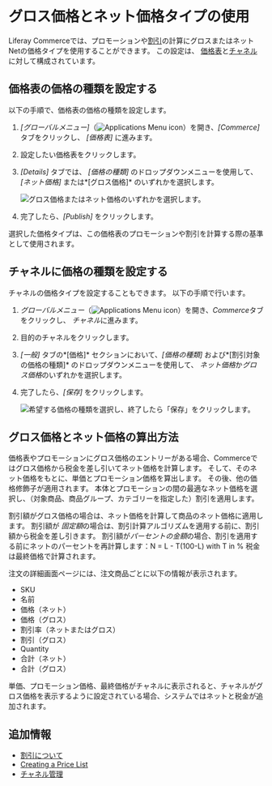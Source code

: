 # グロス価格とネット価格タイプの使用

Liferay Commerceでは、プロモーションや[割引](../../promoting-products/introduction-to-discounts.md)の計算にグロスまたはネットNetの価格タイプを使用することができます。 この設定は、 [価格表](../managing-price/creating-a-price-list.md)と[チャネル](../../starting-a-store/channels/introduction-to-channels.md)に対して構成されています。

## 価格表の価格の種類を設定する

以下の手順で、価格表の価格の種類を設定します。

1.  *[グローバルメニュー]*（![Applications Menu icon](../../images/icon-applications-menu.png)）を開き、*[Commerce]* タブをクリックし、 *[価格表]* に進みます。

2.  設定したい価格表をクリックします。

3.  *[Details]* タブでは、 *[価格の種類]* のドロップダウンメニューを使用して、 *[ネット価格]* または*[グロス価格]* のいずれかを選択します。

    ![グロス価格またはネット価格のいずれかを選択します。](./using-gross-and-net-price-types/images/01.png)

4.  完了したら、*[Publish]* をクリックします。

選択した価格タイプは、この価格表のプロモーションや割引を計算する際の基準として使用されます。

## チャネルに価格の種類を設定する

チャネルの価格タイプを設定することもできます。 以下の手順で行います。

1.  *グローバルメニュー*（![Applications Menu icon](../../images/icon-applications-menu.png)）を開き、*Commerce*タブをクリックし、 *チャネル*に進みます。

2.  目的のチャネルをクリックします。

3.  *[一般]* タブの*[価格]* セクションにおいて、*[価格の種類]* および*[割引対象の価格の種類]* のドロップダウンメニューを使用して、 *ネット価格*か*グロス価格*のいずれかを選択します。

4.  完了したら、*[保存]* をクリックします。

    ![希望する価格の種類を選択し、終了したら「保存」をクリックします。](./using-gross-and-net-price-types/images/03.png)

## グロス価格とネット価格の算出方法

価格表やプロモーションにグロス価格のエントリーがある場合、Commerceではグロス価格から税金を差し引いてネット価格を計算します。 そして、そのネット価格をもとに、単価とプロモーション価格を算出します。 その後、他の価格修飾子が適用されます。 本体とプロモーションの間の最適なネット価格を選択し、（対象商品、商品グループ、カテゴリーを指定した）割引を適用します。

割引額がグロス価格の場合は、ネット価格を計算して商品のネット価格に適用します。 割引額が *固定額*の場合は、割引計算アルゴリズムを適用する前に、割引額から税金を差し引きます。 割引額が*パーセントの金額*の場合、割引を適用する前にネットのパーセントを再計算します：N = L - T(100-L) with T in % 税金は最終価格で計算されます。

注文の詳細画面ページには、注文商品ごとに以下の情報が表示されます。

  - SKU
  - 名前
  - 価格（ネット）
  - 価格（グロス）
  - 割引率（ネットまたはグロス）
  - 割引（グロス）
  - Quantity
  - 合計（ネット）
  - 合計（グロス）

単価、プロモーション価格、最終価格がチャネルに表示されると、チャネルがグロス価格を表示するように設定されている場合、システムではネットと税金が追加されます。

## 追加情報

  - [割引について](../../promoting-products/introduction-to-discounts.md)
  - [Creating a Price List](./creating-a-price-list.md)
  - [チャネル管理](../../starting-a-store/channels/managing-channels.md)
